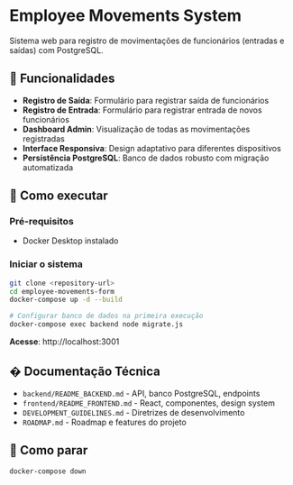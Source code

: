 # Employee Movements System

Sistema web para registro de movimentações de funcionários (entradas e saídas) com PostgreSQL.

## 🚀 Funcionalidades

- **Registro de Saída**: Formulário para registrar saída de funcionários
- **Registro de Entrada**: Formulário para registrar entrada de novos funcionários  
- **Dashboard Admin**: Visualização de todas as movimentações registradas
- **Interface Responsiva**: Design adaptativo para diferentes dispositivos
- **Persistência PostgreSQL**: Banco de dados robusto com migração automatizada

## 🚀 Como executar

### Pré-requisitos
- Docker Desktop instalado

### Iniciar o sistema
```bash
git clone <repository-url>
cd employee-movements-form
docker-compose up -d --build

# Configurar banco de dados na primeira execução
docker-compose exec backend node migrate.js
```

**Acesse**: http://localhost:3001

## � Documentação Técnica

- `backend/README_BACKEND.md` - API, banco PostgreSQL, endpoints
- `frontend/README_FRONTEND.md` - React, componentes, design system
- `DEVELOPMENT_GUIDELINES.md` - Diretrizes de desenvolvimento
- `ROADMAP.md` - Roadmap e features do projeto

## 🛑 Como parar

```bash
docker-compose down
```